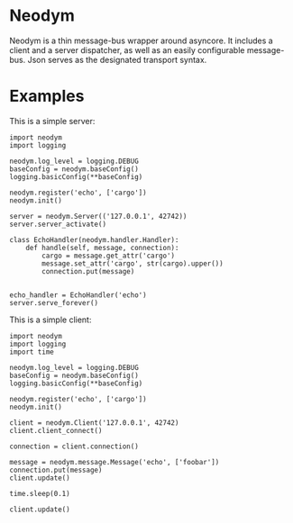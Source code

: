 Neodym
======

Neodym is a thin message-bus wrapper around asyncore. It includes a client and
a server dispatcher, as well as an easily configurable message-bus. Json serves
as the designated transport syntax.


Examples
========

This is a simple server:

    import neodym
    import logging

    neodym.log_level = logging.DEBUG
    baseConfig = neodym.baseConfig()
    logging.basicConfig(**baseConfig)

    neodym.register('echo', ['cargo'])
    neodym.init()

    server = neodym.Server(('127.0.0.1', 42742))
    server.server_activate()

    class EchoHandler(neodym.handler.Handler):
        def handle(self, message, connection):
            cargo = message.get_attr('cargo')
            message.set_attr('cargo', str(cargo).upper())
            connection.put(message)


    echo_handler = EchoHandler('echo')
    server.serve_forever()

This is a simple client:

    import neodym
    import logging
    import time

    neodym.log_level = logging.DEBUG
    baseConfig = neodym.baseConfig()
    logging.basicConfig(**baseConfig)

    neodym.register('echo', ['cargo'])
    neodym.init()

    client = neodym.Client('127.0.0.1', 42742)
    client.client_connect()

    connection = client.connection()

    message = neodym.message.Message('echo', ['foobar'])
    connection.put(message)
    client.update()

    time.sleep(0.1)

    client.update()
